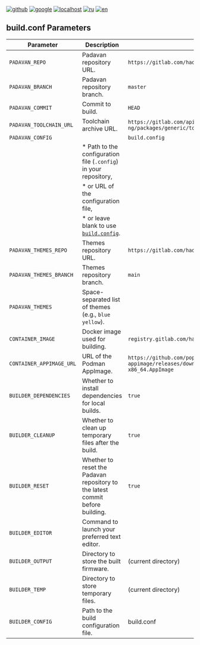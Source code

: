 [![github](https://img.shields.io/badge/GITHUB-builder-red.svg)](github.md)
[![google](https://img.shields.io/badge/GOOGLE-builder-red.svg)](google.md)
[![localhost](https://img.shields.io/badge/LOCALHOST-builder-red.svg)](localhost.md)
[![ru](https://img.shields.io/badge/lang-ru-white)](../ru/conf.md)
[![en](https://img.shields.io/badge/lang-en-green)](conf.md)

## build.conf Parameters

| Parameter | Description | Default |
|---|---|---|
| `PADAVAN_REPO` | Padavan repository URL. | `https://gitlab.com/hadzhioglu/padavan-ng.git` |
| `PADAVAN_BRANCH` | Padavan repository branch. | `master` |
| `PADAVAN_COMMIT` | Commit to build. | `HEAD` |
| `PADAVAN_TOOLCHAIN_URL` | Toolchain archive URL. | `https://gitlab.com/api/v4/projects/hadzhioglu%2Fpadavan-ng/packages/generic/toolchain/latest/toolchain.tzst` |
| `PADAVAN_CONFIG` |  | `build.config` |
| | * Path to the configuration file (`.config`) in your repository, | |
| | * or URL of the configuration file, | |
| | * or leave blank to use [`build.config`](../../build.config). | |
| `PADAVAN_THEMES_REPO` | Themes repository URL. | `https://gitlab.com/hadzhioglu/padavan-themes.git` |
| `PADAVAN_THEMES_BRANCH` | Themes repository branch. | `main` |
| `PADAVAN_THEMES` | Space-separated list of themes (e.g., `blue yellow`). |  |
| `CONTAINER_IMAGE` | Docker image used for building. | `registry.gitlab.com/hadzhioglu/padavan-ng` |
| `CONTAINER_APPIMAGE_URL` | URL of the Podman AppImage. | `https://github.com/popsUlfr/podman-appimage/releases/download/v4.2.1-r1/podman-4.2.1-r1-x86_64.AppImage` |
| `BUILDER_DEPENDENCIES` | Whether to install dependencies for local builds. | `true` |
| `BUILDER_CLEANUP` | Whether to clean up temporary files after the build. | `true` |
| `BUILDER_RESET` | Whether to reset the Padavan repository to the latest commit before building. | `true` |
| `BUILDER_EDITOR` | Command to launch your preferred text editor. |  |
| `BUILDER_OUTPUT` | Directory to store the built firmware. | (current directory) |
| `BUILDER_TEMP` | Directory to store temporary files. | (current directory) |
| `BUILDER_CONFIG` | Path to the build configuration file. | build.conf |
